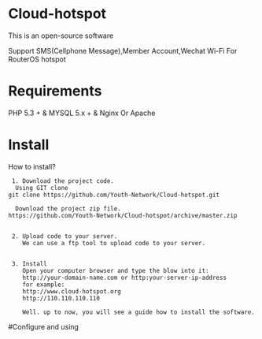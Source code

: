 # Cloud-hotspot
  
  This is an open-source software
  
  Support SMS(Cellphone Message),Member Account,Wechat Wi-Fi For RouterOS hotspot

# Requirements
  PHP 5.3 +  & MYSQL 5.x + & Nginx Or Apache

# Install

  How to install? 
	
	 1. Download the project code.
	  Using GIT clone		
	git clone https://github.com/Youth-Network/Cloud-hotspot.git		
		
	  Download the project zip file.	 	 
	https://github.com/Youth-Network/Cloud-hotspot/archive/master.zip
			
			
	 2. Upload code to your server.
	    We can use a ftp tool to upload code to your server.
			
			
	 3. Install
	    Open your computer browser and type the blow into it:
		http://your-domain-name.com or http:your-server-ip-address
		for example:
		http://www.cloud-hotspot.org 
		http://110.110.110.110
	    
		Well. up to now, you will see a guide how to install the software.
	
#Configure and using
